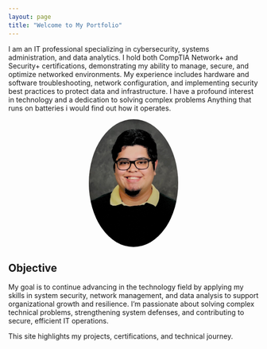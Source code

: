 ```yaml
---
layout: page
title: "Welcome to My Portfolio"
---
```

I am an IT professional specializing in cybersecurity, systems administration, and data analytics. I hold both CompTIA Network+ and Security+ certifications, demonstrating my ability to manage, secure, and optimize networked environments. My experience includes hardware and software troubleshooting, network configuration, and implementing security best practices to protect data and infrastructure. I have a profound interest in technology and a dedication to solving complex problems Anything that runs on batteries i would find out how it operates.

<img src="https://raw.githubusercontent.com/Kingtechs/Kingtechs/f7439f783e67d93bc36ff055922395a9515ade25/newid.jpg"
     alt="Oscar Reyes Umanzor"
     width="180"
     style="border-radius:50%; margin:10px auto; display:block;">

## Objective
My goal is to continue advancing in the technology field by applying my skills in system security, network management, and data analysis to support organizational growth and resilience. I’m passionate about solving complex technical problems, strengthening system defenses, and contributing to secure, efficient IT operations.

This site highlights my projects, certifications, and technical journey.

